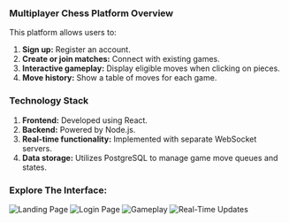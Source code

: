 ### Multiplayer Chess Platform Overview

This platform allows users to:

1. **Sign up:** Register an account.
2. **Create or join matches:** Connect with existing games.
3. **Interactive gameplay:** Display eligible moves when clicking on pieces.
4. **Move history:** Show a table of moves for each game.

### Technology Stack

1. **Frontend:** Developed using React.
2. **Backend:** Powered by Node.js.
3. **Real-time functionality:** Implemented with separate WebSocket servers.
4. **Data storage:** Utilizes PostgreSQL to manage game move queues and states.

### Explore The Interface:
![Landing Page](<Screenshot 2024-07-05 at 6.00.18 PM.png>)
![Login Page](<Screenshot 2024-07-05 at 6.00.37 PM.png>)
![Gameplay](<Screenshot 2024-07-05 at 6.02.01 PM.png>)
![Real-Time Updates](<Screenshot 2024-07-05 at 7.06.48 PM.png>)